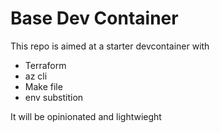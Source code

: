 # Base Dev Container

This repo is aimed at a starter devcontainer with

- Terraform
- az cli
- Make file
- env substition

It will be opinionated and lightwieght
